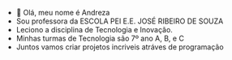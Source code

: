 - 👋 Olá, meu nome é Andreza 
- Sou professora da ESCOLA PEI E.E. JOSÉ RIBEIRO DE SOUZA
- Leciono a disciplina de Tecnologia e Inovação.
- Minhas turmas de Tecnologia são 7º ano A, B, e C
- Juntos vamos criar projetos incriveis atráves de programação
<!---
Andrezacezarinoprof/Andrezacezarinoprof is a ✨ special ✨ repository because its `README.md` (this file) appears on your GitHub profile.
You can click the Preview link to take a look at your changes.
--->
